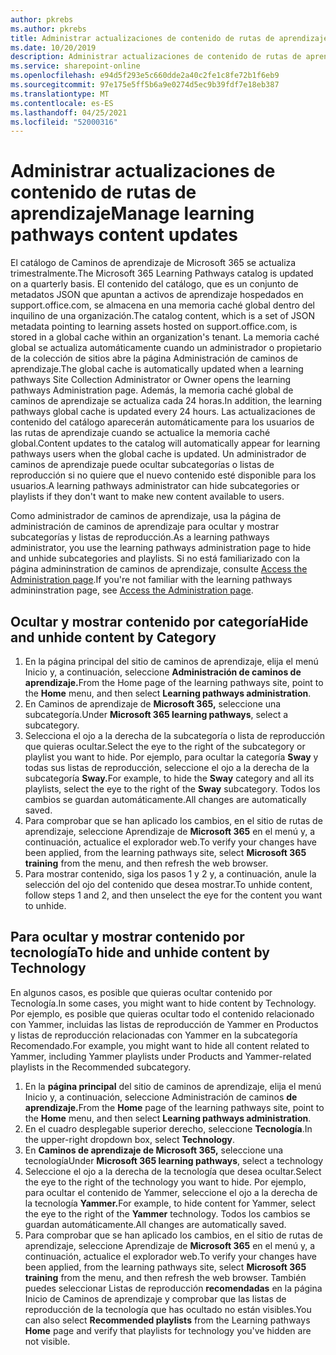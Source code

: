 ```yaml
---
author: pkrebs
ms.author: pkrebs
title: Administrar actualizaciones de contenido de rutas de aprendizaje
ms.date: 10/20/2019
description: Administrar actualizaciones de contenido de rutas de aprendizaje
ms.service: sharepoint-online
ms.openlocfilehash: e94d5f293e5c660dde2a40c2fe1c8fe72b1f6eb9
ms.sourcegitcommit: 97e175e5ff5b6a9e0274d5ec9b39fdf7e18eb387
ms.translationtype: MT
ms.contentlocale: es-ES
ms.lasthandoff: 04/25/2021
ms.locfileid: "52000316"
---
```

# <a name="manage-learning-pathways-content-updates"></a><span data-ttu-id="8dcc7-103">Administrar actualizaciones de contenido de rutas de aprendizaje</span><span class="sxs-lookup"><span data-stu-id="8dcc7-103">Manage learning pathways content updates</span></span>
<span data-ttu-id="8dcc7-104">El catálogo de Caminos de aprendizaje de Microsoft 365 se actualiza trimestralmente.</span><span class="sxs-lookup"><span data-stu-id="8dcc7-104">The Microsoft 365 Learning Pathways catalog is updated on a quarterly basis.</span></span> <span data-ttu-id="8dcc7-105">El contenido del catálogo, que es un conjunto de metadatos JSON que apuntan a activos de aprendizaje hospedados en support.office.com, se almacena en una memoria caché global dentro del inquilino de una organización.</span><span class="sxs-lookup"><span data-stu-id="8dcc7-105">The catalog content, which is a set of JSON metadata pointing to learning assets hosted on support.office.com, is stored in a global cache within an organization's tenant.</span></span> <span data-ttu-id="8dcc7-106">La memoria caché global se actualiza automáticamente cuando un administrador o propietario de la colección de sitios abre la página Administración de caminos de aprendizaje.</span><span class="sxs-lookup"><span data-stu-id="8dcc7-106">The global cache is automatically updated when a learning pathways Site Collection Administrator or Owner opens the learning pathways Administration page.</span></span> <span data-ttu-id="8dcc7-107">Además, la memoria caché global de caminos de aprendizaje se actualiza cada 24 horas.</span><span class="sxs-lookup"><span data-stu-id="8dcc7-107">In addition, the learning pathways global cache is updated every 24 hours.</span></span> <span data-ttu-id="8dcc7-108">Las actualizaciones de contenido del catálogo aparecerán automáticamente para los usuarios de las rutas de aprendizaje cuando se actualice la memoria caché global.</span><span class="sxs-lookup"><span data-stu-id="8dcc7-108">Content updates to the catalog will automatically appear for learning pathways users when the global cache is updated.</span></span> <span data-ttu-id="8dcc7-109">Un administrador de caminos de aprendizaje puede ocultar subcategorías o listas de reproducción si no quiere que el nuevo contenido esté disponible para los usuarios.</span><span class="sxs-lookup"><span data-stu-id="8dcc7-109">A learning pathways administrator can hide subcategories or playlists if they don't want to make new content available to users.</span></span>

<span data-ttu-id="8dcc7-110">Como administrador de caminos de aprendizaje, usa la página de administración de caminos de aprendizaje para ocultar y mostrar subcategorías y listas de reproducción.</span><span class="sxs-lookup"><span data-stu-id="8dcc7-110">As a learning pathways administrator, you use the learning pathways administration page to hide and unhide subcategories and playlists.</span></span> <span data-ttu-id="8dcc7-111">Si no está familiarizado con la página admininstration de caminos de aprendizaje, consulte [Access the Administration page](custom_accessadmin.md).</span><span class="sxs-lookup"><span data-stu-id="8dcc7-111">If you're not familiar with the learning pathways admininstration page, see [Access the Administration page](custom_accessadmin.md).</span></span>

## <a name="hide-and-unhide-content-by-category"></a><span data-ttu-id="8dcc7-112">Ocultar y mostrar contenido por categoría</span><span class="sxs-lookup"><span data-stu-id="8dcc7-112">Hide and unhide content by Category</span></span>
1. <span data-ttu-id="8dcc7-113">En la página principal del sitio de  caminos de aprendizaje, elija el menú Inicio y, a continuación, seleccione **Administración de caminos de aprendizaje.**</span><span class="sxs-lookup"><span data-stu-id="8dcc7-113">From the Home page of the learning pathways site, point to the **Home** menu, and then select **Learning pathways administration**.</span></span>
2. <span data-ttu-id="8dcc7-114">En Caminos de aprendizaje de **Microsoft 365,** seleccione una subcategoría.</span><span class="sxs-lookup"><span data-stu-id="8dcc7-114">Under **Microsoft 365 learning pathways**, select a subcategory.</span></span>
3. <span data-ttu-id="8dcc7-115">Selecciona el ojo a la derecha de la subcategoría o lista de reproducción que quieras ocultar.</span><span class="sxs-lookup"><span data-stu-id="8dcc7-115">Select the eye to the right of the subcategory or playlist you want to hide.</span></span> <span data-ttu-id="8dcc7-116">Por ejemplo, para ocultar la categoría **Sway** y todas sus listas de reproducción, seleccione el ojo a la derecha de la subcategoría **Sway.**</span><span class="sxs-lookup"><span data-stu-id="8dcc7-116">For example, to hide the **Sway** category and all its playlists, select the eye to the right of the **Sway** subcategory.</span></span> <span data-ttu-id="8dcc7-117">Todos los cambios se guardan automáticamente.</span><span class="sxs-lookup"><span data-stu-id="8dcc7-117">All changes are automatically saved.</span></span>
4. <span data-ttu-id="8dcc7-118">Para comprobar que se han aplicado los cambios, en el sitio de rutas de aprendizaje, seleccione Aprendizaje de **Microsoft 365** en el menú y, a continuación, actualice el explorador web.</span><span class="sxs-lookup"><span data-stu-id="8dcc7-118">To verify your changes have been applied, from the learning pathways site, select **Microsoft 365 training** from the menu, and then refresh the web browser.</span></span>
5. <span data-ttu-id="8dcc7-119">Para mostrar contenido, siga los pasos 1 y 2 y, a continuación, anule la selección del ojo del contenido que desea mostrar.</span><span class="sxs-lookup"><span data-stu-id="8dcc7-119">To unhide content, follow steps 1 and 2, and then unselect the eye for the content you want to unhide.</span></span>

## <a name="to-hide-and-unhide-content-by-technology"></a><span data-ttu-id="8dcc7-120">Para ocultar y mostrar contenido por tecnología</span><span class="sxs-lookup"><span data-stu-id="8dcc7-120">To hide and unhide content by Technology</span></span>
<span data-ttu-id="8dcc7-121">En algunos casos, es posible que quieras ocultar contenido por Tecnología.</span><span class="sxs-lookup"><span data-stu-id="8dcc7-121">In some cases, you might want to hide content by Technology.</span></span> <span data-ttu-id="8dcc7-122">Por ejemplo, es posible que quieras ocultar todo el contenido relacionado con Yammer, incluidas las listas de reproducción de Yammer en Productos y listas de reproducción relacionadas con Yammer en la subcategoría Recomendado.</span><span class="sxs-lookup"><span data-stu-id="8dcc7-122">For example, you might want to hide all content related to Yammer, including Yammer playlists under Products and Yammer-related playlists in the Recommended subcategory.</span></span>

1. <span data-ttu-id="8dcc7-123">En la **página principal** del sitio de  caminos de aprendizaje, elija el menú Inicio y, a continuación, seleccione Administración de caminos **de aprendizaje.**</span><span class="sxs-lookup"><span data-stu-id="8dcc7-123">From the **Home** page of the learning pathways site, point to the **Home** menu, and then select **Learning pathways administration**.</span></span>
2. <span data-ttu-id="8dcc7-124">En el cuadro desplegable superior derecho, seleccione **Tecnología**.</span><span class="sxs-lookup"><span data-stu-id="8dcc7-124">In the upper-right dropdown box, select **Technology**.</span></span>
3. <span data-ttu-id="8dcc7-125">En **Caminos de aprendizaje de Microsoft 365,** seleccione una tecnología</span><span class="sxs-lookup"><span data-stu-id="8dcc7-125">Under **Microsoft 365 learning pathways**, select a technology</span></span>
4. <span data-ttu-id="8dcc7-126">Seleccione el ojo a la derecha de la tecnología que desea ocultar.</span><span class="sxs-lookup"><span data-stu-id="8dcc7-126">Select the eye to the right of the technology you want to hide.</span></span> <span data-ttu-id="8dcc7-127">Por ejemplo, para ocultar el contenido de Yammer, seleccione el ojo a la derecha de la tecnología **Yammer.**</span><span class="sxs-lookup"><span data-stu-id="8dcc7-127">For example, to hide content for Yammer, select the eye to the right of the **Yammer** technology.</span></span> <span data-ttu-id="8dcc7-128">Todos los cambios se guardan automáticamente.</span><span class="sxs-lookup"><span data-stu-id="8dcc7-128">All changes are automatically saved.</span></span>
5. <span data-ttu-id="8dcc7-129">Para comprobar que se han aplicado los cambios, en el sitio de rutas de aprendizaje, seleccione Aprendizaje de **Microsoft 365** en el menú y, a continuación, actualice el explorador web.</span><span class="sxs-lookup"><span data-stu-id="8dcc7-129">To verify your changes have been applied, from the learning pathways site, select **Microsoft 365 training** from the menu, and then refresh the web browser.</span></span> <span data-ttu-id="8dcc7-130">También puedes seleccionar Listas de reproducción  **recomendadas** en la página Inicio de Caminos de aprendizaje y comprobar que las listas de reproducción de la tecnología que has ocultado no están visibles.</span><span class="sxs-lookup"><span data-stu-id="8dcc7-130">You can also select **Recommended playlists** from the Learning pathways **Home** page and verify that playlists for technology you've hidden are not visible.</span></span>

